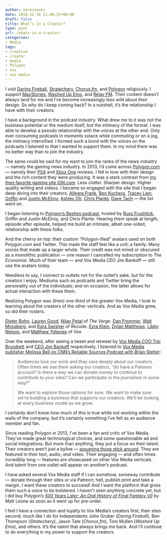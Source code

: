 ```yaml
---
author: zerocounts
date: 2018-12-16 21:46:57+00:00
draft: false
title: What’s in a Creator?
type: post
url: /whats-in-a-creator/
categories:
- Media
tags:
- creative
- creator
- media
- Polygon
- vox
- vox media
---
```


I visit [Daring Fireball](https://daringfireball.net/), [Stratechery](https://stratechery.com), [Chorus.fm](https://chorus.fm), and [Polygon](https://www.polygon.com) religiously. I support [MacStories](https://www.macstories.net), [Washed Up Emo](http://www.washedupemo.com), and [Relay FM](https://www.relay.fm). Their content doesn’t always land for me and I’ve become increasingly less wild about their design. So why do I keep coming back? In a nutshell, it’s the relationship I have with their creators.

I have a background in the podcast industry. What drew me to it was not the business potential or the medium itself, but the intimacy of the format. I was able to develop a pseudo relationship with the voices at the other end. Only ever consuming podcasts in moments solace while commuting or on a jog, the intimacy intensified. I formed such a bond with the voices on the podcasts I listened to that I wanted to support them. In my mind there was no better way than to join the industry.

The same could be said for my want to join the ranks of the news industry — namely the gaming news industry. In 2013, I’d come across [Polygon.com](http://www.polygon.com) — namely their [PS4](https://www.polygon.com/a/ps4-review) and [Xbox One](https://www.polygon.com/a/xbox-one-review) reviews. I fell in love with their design and the rich content they were producing. It was a stark contrast from [my then favorite gaming site IGN.com](https://web.archive.org/web/20130129201653/http://www.ign.com/). Less clutter. Sharper design. Higher quality writing and videos. I became so engaged with the site that I began deep diving into their creators. [Allegra Frank](https://www.polygon.com/users/Allegra%20Frank), [Ben Kuchera](https://www.polygon.com/users/Ben%20Kuchera), [Tracey Lien](https://www.polygon.com/users/TraceyLien), [Griffin](https://www.polygon.com/users/griffinmcelroy) and [Justin McElroy](https://www.polygon.com/users/JustinMcElroy), [Ashley Oh](https://www.polygon.com/users/Ashley%20Oh), [Chris Plante](https://www.polygon.com/users/ctplante), [Dave Tach](https://www.polygon.com/users/davetach) — the list went on.

I began listening to [Polygon’s Besties podcast](https://www.polygon.com/the-besties-podcast), hosted by [Russ Frushtick](https://www.polygon.com/users/RussFrushtick), Griffin and Justin McElroy, and Chris Plante. Hearing them speak at length, episode after episode, helped me build an intimate, albeit one-sided, relationship with these folks.

And the cherry on top: their custom "Polygon-ified" avatars used on both Polygon.com and Twitter. This made the staff feel like a unit; a family. Many voices that made up a larger whole. Their credit was not mired or obscured as a monolithic publication — one reason I cancelled my subscription to _The Economist_. Much of their team — and Vox Media CEO Jim Bankoff — still use the avatars today.

Needless to say, I connect to outlets not for the outlet’s sake, but for the creators I enjoy. Mediums such as podcasts and Twitter bring the personality out of the individuals; and on occasion, the latter allows for actual interaction with these them.

Realizing Polygon was (then) one-third of the greater Vox Media, I took to learning about the creators of the other verticals. And as Vox Media grew, so did their rosters.

[Dieter Bohn](https://www.theverge.com/authors/dieter-bohn), [Lauren Good](https://www.theverge.com/users/LaurenGoode), [Nilay Petal](https://www.theverge.com/authors/nilay-patel) of _The Verge_. [Dan Frommer](https://www.recode.net/authors/dan-frommer), [Walt Mossberg](https://www.recode.net/authors/waltmossberg), and [Kara Swisher](https://www.recode.net/authors/kara-swisher) of _Recode_. [Ezra Klein](https://www.vox.com/authors/ezra-klein), [Dylan Matthews](https://www.vox.com/authors/dylan), [Libby Nelson](https://www.vox.com/authors/libby-nelson), and [Matthew Yglesias](https://www.vox.com/authors/matthew-yglesias) of _Vox_.

Over the weekend, after seeing a tweet and retweet by [Vox Media COO Trei Brundrett](https://twitter.com/clockwerks/status/1073577956407214082?s=21) and [CEO Jim Bankoff](https://twitter.com/bankoff/status/1073695152999411712?s=21) respectively, I listened to [Vox Media publisher Melissa Bell on CNN’s Reliable Sources Podcast with Brian Stelter](https://itunes.apple.com/us/podcast/inside-mics-collapse-vox-medias-growth-as-digital-media/id466789756?i=1000425762661&mt=2):



<blockquote>Audiences love our work and they care deeply about our creators. Often times we see them asking our creators, “do have a Pateeon account? Is there a way we can donate money to continue to contribute to your sites? Can we participate in the journalism in some way?”

We want to explore those options for sure. We want to make sure we’re building a business that supports our creators. We’ll be looking at every business model as we grow.

</blockquote>



I certainly don’t know how much of this is true while not working within the walls of the company, but it’s certainly something I’ve felt as an audience member and fan.

Since reading Polygon in 2013, I’ve been a fan and critic of Vox Media. They’ve made great technological choices, and some questionable ad and social integrations. But more than anything, they put a focus on their talent. Their creators aren’t just a byline — [assuming those stick around](https://daringfireball.net/linked/2018/08/22/nyt-bylines). They are featured in their text, audio, _and_ video. Their engaging — and often times incredibly long — features are showcased on other Vox Media verticals. And talent from one outlet will appear on another’s podcast.

I have asked several Vox Media staff if I can somehow, someway contribute — donate through their sites or via Patreon; hell, publish print and take a margin. I want these creators to succeed! And I want the platform that gives them such a voice to be bolstered. I haven’t seen anything concrete yet, but I did buy Polygon’s _[500 Years Later: An Oral History of Final Fantasy VII](https://readonlymemory.vg/shop/book/500-years-later/)_ by Matt Leone as soon as it went up for pre-order.

I feel I have a connection and loyalty to Vox Media’s creators first, their sites second; much like I do for independents John Gruber (_Daring Fireball_), Ben Thompson (_Stratechery_), Jason Tate (_Chorus.fm_), Tom Mullen (_Washed Up Emo_), and others. It’s the talent that always brings me back. And I’ll continue to do everything in my power to support the creators.
